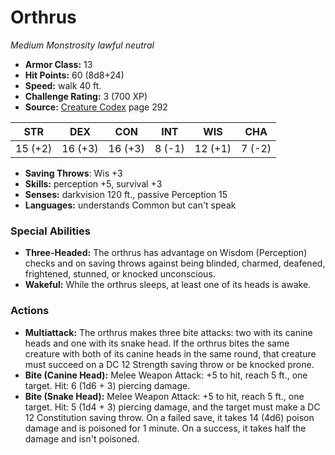 # Orthrus

*Medium* *Monstrosity* *lawful neutral*

- **Armor Class:** 13
- **Hit Points:** 60 (8d8+24)
- **Speed:** walk 40 ft.
- **Challenge Rating:** 3 (700 XP)
- **Source:** [Creature Codex](https://koboldpress.com/kpstore/product/creature-codex-for-5th-edition-dnd) page 292

| STR | DEX | CON | INT | WIS | CHA |
| --- | --- | --- | --- | --- | --- |
| 15 (+2) | 16 (+3) | 16 (+3) | 8 (-1) | 12 (+1) | 7 (-2) |

- **Saving Throws**: Wis +3
- **Skills:** perception +5, survival +3
- **Senses:** darkvision 120 ft., passive Perception 15
- **Languages:** understands Common but can't speak
### Special Abilities
- **Three-Headed:** The orthrus has advantage on Wisdom (Perception) checks and on saving throws against being blinded, charmed, deafened, frightened, stunned, or knocked unconscious.
- **Wakeful:** While the orthrus sleeps, at least one of its heads is awake.
### Actions
- **Multiattack:** The orthrus makes three bite attacks: two with its canine heads and one with its snake head. If the orthrus bites the same creature with both of its canine heads in the same round, that creature must succeed on a DC 12 Strength saving throw or be knocked prone.
- **Bite (Canine Head):** Melee Weapon Attack: +5 to hit, reach 5 ft., one target. Hit: 6 (1d6 + 3) piercing damage.
- **Bite (Snake Head):** Melee Weapon Attack: +5 to hit, reach 5 ft., one target. Hit: 5 (1d4 + 3) piercing damage, and the target must make a DC 12 Constitution saving throw. On a failed save, it takes 14 (4d6) poison damage and is poisoned for 1 minute. On a success, it takes half the damage and isn't poisoned.


